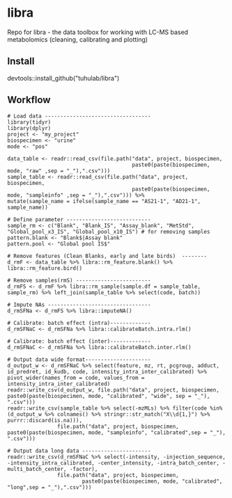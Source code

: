 # libra
Repo for libra - the data toolbox for working with LC-MS based metabolomics (cleaning, calibrating and plotting)

## Install
devtools::install_github("tuhulab/libra")

## Workflow
	# Load data ----------------------------------
    library(tidyr)
    library(dplyr)
    project <- "my_project"
    biospecimen <- "urine"
    mode <- "pos"

    data_table <- readr::read_csv(file.path("data", project, biospecimen,
                                            paste0(paste(biospecimen, mode, "raw" ,sep = "_"),".csv")))
    sample_table <- readr::read_csv(file.path("data", project, biospecimen,
                                            paste0(paste(biospecimen, mode, "sampleinfo" ,sep = "_"),".csv"))) %>%
    mutate(sample_name = ifelse(sample_name == "AS21-1", "AD21-1", sample_name))

    # Define parameter ---------------------------
    sample_rm <- c("Blank", "Blank_IS", "Assay_blank", "MetStd", "Global_pool_x3_IS", "Global_pool_x10_IS") # for removing samples
    pattern.blank <- "Blank$|Assay blank"
    pattern.pool <- "Global pool IS$"

    # Remove features (Clean Blanks, early and late birds)  --------
    d_rmF <- data_table %>% libra::rm_feature.blank() %>% libra::rm_feature.bird()

    # Remove samples(rmS) ------------------------
    d_rmFS <- d_rmF %>% libra::rm_sample(sample.df = sample_table, sample_rm) %>% left_join(sample_table %>% select(code, batch))

    # Impute NAs ---------------------------------
    d_rmSFNa <- d_rmFS %>% libra::imputeNA()

    # Calibrate: batch effect (intra)-------------
    d_rmSFNaC <- d_rmSFNa %>% libra::calibrateBatch.intra.rlm()

    # Calibrate: batch effect (inter)-------------
    d_rmSFNaC <- d_rmSFNa %>% libra::calibrateBatch.inter.rlm()

    # Output data wide format---------------------
    d_output_w <- d_rmSFNaC %>% select(feature, mz, rt, pcgroup, adduct, id_predret, id_kudb, code, intensity_intra_inter_calibrated) %>%
    pivot_wider(names_from = code, values_from = intensity_intra_inter_calibrated)
    readr::write_csv(d_output_w, file.path("data", project, biospecimen, paste0(paste(biospecimen, mode, "calibrated", "wide", sep = "_"), ".csv")))
    readr::write_csv(sample_table %>% select(-mzMLs) %>% filter(code %in% (d_output_w %>% colnames() %>% stringr::str_match("X\\d{1,}") %>% purrr::discard(is.na))),
                    file.path("data", project, biospecimen, paste0(paste(biospecimen, mode, "sampleinfo", "calibrated",sep = "_"), ".csv")))

    # Output data long data ----------------------
    readr::write_csv(d_rmSFNaC %>% select(-intensity, -injection_sequence, -intensity_intra_calibrated, -center_intensity, -intra_batch_center, -multi_batch_center, -factor),
                    file.path("data", project, biospecimen,
                            paste0(paste(biospecimen, mode, "calibrated", "long",sep = "_"),".csv")))
